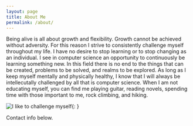 ```yaml
---
layout: page
title: About Me
permalink: /about/
---
```


Being alive is all about growth and flexibility. Growth cannot be achieved without adversity.
For this reason I strive to consistently challenge myself throughout my life. I have no desire
to stop learning or to stop changing as an individual. I see in computer science an opportunity to continuously be learning something new. In this field there is no end to the things that can be created, problems to be solved, and realms to be explored. As long as I keep myself mentally and physically healthy, I know that I will always be intellecutally challenged by all that is computer science. When I am not educating myself, you can find me playing guitar, reading novels, spending time with those important to me, rock climbing, and hiking.

![I like to challenge myself](/assets/Kaih_Flying.JPEG){: }

Contact info below.